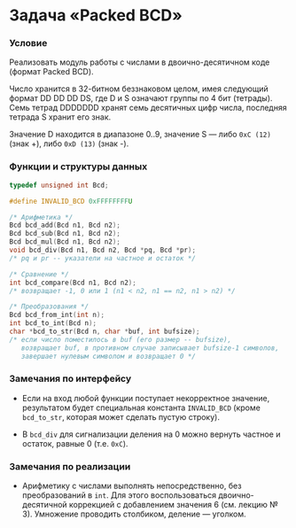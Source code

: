 # Задача «Packed BCD»

### Условие

Реализовать модуль работы с числами в двоично-десятичном коде (формат
Packed BCD).

Число хранится в 32-битном беззнаковом целом, имея следующий формат DD
DD DD DS, где D и S означают группы по 4 бит (тетрады). Семь тетрад
DDDDDDD хранят семь десятичных цифр числа, последняя тетрада S хранит
его знак.

Значение D находится в диапазоне 0..9, значение S — либо `0xC (12)`
(знак +), либо `0xD (13)` (знак -).

### Функции и структуры данных

```c
typedef unsigned int Bcd;

#define INVALID_BCD 0xFFFFFFFFU

/* Арифметика */
Bcd bcd_add(Bcd n1, Bcd n2);
Bcd bcd_sub(Bcd n1, Bcd n2);
Bcd bcd_mul(Bcd n1, Bcd n2);
void bcd_div(Bcd n1, Bcd n2, Bcd *pq, Bcd *pr);
/* pq и pr -- указатели на частное и остаток */

/* Сравнение */
int bcd_compare(Bcd n1, Bcd n2);
/* возвращает -1, 0 или 1 (n1 < n2, n1 == n2, n1 > n2) */

/* Преобразования */
Bcd bcd_from_int(int n);
int bcd_to_int(Bcd n);
char *bcd_to_str(Bcd n, char *buf, int bufsize);
/* если число поместилось в buf (его размер -- bufsize), 
   возвращает buf, в противном случае записывает bufsize-1 символов,
   завершает нулевым символом и возвращает 0 */
```

### Замечания по интерфейсу

* Если на вход любой функции поступает некорректное значение, результатом
  будет специальная константа `INVALID_BCD` (кроме `bcd_to_str`, которая
  может сделать пустую строку).

* В `bcd_div` для сигнализации деления на 0 можно вернуть частное и остаток,
  равные 0 (т.е. `0xC`).

### Замечания по реализации

* Арифметику с числами выполнять непосредственно, без преобразований в `int`.
  Для этого воспользоваться двоично-десятичной коррекцией с добавлением
  значения 6 (см. лекцию № 3). Умножение проводить столбиком, деление —
  уголком.
